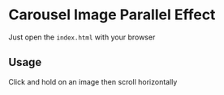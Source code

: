 # Carousel Image Parallel Effect

Just open the `index.html` with your browser

## Usage

Click and hold on an image then scroll horizontally